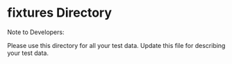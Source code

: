 fixtures  Directory
===================
Note to Developers:

Please use this directory for all your test data. Update this file for describing your test data.


